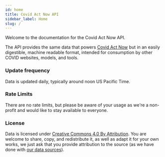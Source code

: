 ```yaml
---
id: home
title: Covid Act Now API
sidebar_label: Home
slug: /
---
```


Welcome to the documentation for the Covid Act Now API. 

The API provides the same data that powers [Covid Act Now](https://covidactnow.org) 
but in an easily digestible, machine readable format, intended for consumption by other COVID websites, models, and tools. 

### Update frequency

Data is updated daily, typically around noon US Pacific Time.

### Rate Limits

There are no rate limits, but please be aware of your usage as we're a non-profit and would like to stay available to everyone.

### License

Data is licensed under [Creative Commons 4.0 By Attribution](https://creativecommons.org/licenses/by/4.0/). You are welcome to share, copy, and redistribute it, as well as adapt it for your own works, we just ask that you provide attribution to the source (as we have done with [our data sources](https://github.com/covid-projections/covid-data-public#date-sources-for-current--future-use)).
